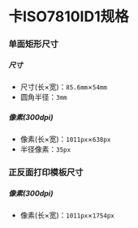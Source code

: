 # 卡ISO7810ID1规格
### 单面矩形尺寸
##### 尺寸
- 尺寸(长×宽)：`85.6mm`×`54mm`
- 圆角半径：`3mm`
##### 像素(300dpi)
- 像素(长×宽)：`1011px`×`638px`
- 半径像素：`35px`

### 正反面打印模板尺寸
##### 像素(300dpi)
- 像素(长×宽)：`1011px`×`1754px`
